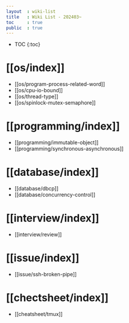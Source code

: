 ```yaml
---
layout  : wiki-list
title   : Wiki List - 202403~
toc     : true
public  : true
---
```

* TOC
{:toc}


# [[os/index]]
* [[os/program-process-related-word]]
* [[os/cpu-io-bound]]
* [[os/thread-type]]
* [[os/spinlock-mutex-semaphore]]

# [[programming/index]]
* [[programming/immutable-object]]
* [[programming/synchronous-asynchronous]]


# [[database/index]]
* [[database/dbcp]]
* [[database/concurrency-control]]


# [[interview/index]]
* [[interview/review]]


# [[issue/index]]
* [[issue/ssh-broken-pipe]]


# [[chectsheet/index]]
* [[cheatsheet/tmux]]
